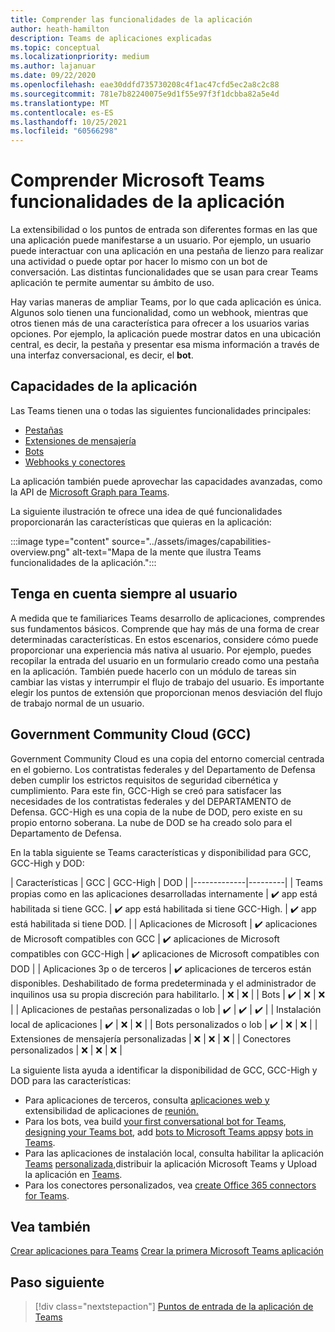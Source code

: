 ```yaml
---
title: Comprender las funcionalidades de la aplicación
author: heath-hamilton
description: Teams de aplicaciones explicadas
ms.topic: conceptual
ms.localizationpriority: medium
ms.author: lajanuar
ms.date: 09/22/2020
ms.openlocfilehash: eae30ddfd735730208c4f1ac47cfd5ec2a8c2c88
ms.sourcegitcommit: 781e7b82240075e9d1f55e97f3f1dcbba82a5e4d
ms.translationtype: MT
ms.contentlocale: es-ES
ms.lasthandoff: 10/25/2021
ms.locfileid: "60566298"
---
```

# <a name="understand-microsoft-teams-app-capabilities"></a>Comprender Microsoft Teams funcionalidades de la aplicación

La extensibilidad o los puntos de entrada son diferentes formas en las que una aplicación puede manifestarse a un usuario. Por ejemplo, un usuario puede interactuar con una aplicación en una pestaña de lienzo para realizar una actividad o puede optar por hacer lo mismo con un bot de conversación. Las distintas funcionalidades que se usan para crear Teams aplicación te permite aumentar su ámbito de uso.

Hay varias maneras de ampliar Teams, por lo que cada aplicación es única. Algunos solo tienen una funcionalidad, como un webhook, mientras que otros tienen más de una característica para ofrecer a los usuarios varias opciones. Por ejemplo, la aplicación puede mostrar datos en  una ubicación central, es decir, la pestaña y presentar esa misma información a través de una interfaz conversacional, es decir, el **bot**.

## <a name="app-capabilities"></a>Capacidades de la aplicación

Las Teams tienen una o todas las siguientes funcionalidades principales:

* [Pestañas](../tabs/what-are-tabs.md)
* [Extensiones de mensajería](../messaging-extensions/what-are-messaging-extensions.md)
* [Bots](../bots/what-are-bots.md)
* [Webhooks y conectores](../webhooks-and-connectors/what-are-webhooks-and-connectors.md)

La aplicación también puede aprovechar las capacidades avanzadas, como la API de [Microsoft Graph para Teams](/graph/teams-concept-overview).

La siguiente ilustración te ofrece una idea de qué funcionalidades proporcionarán las características que quieras en la aplicación:

:::image type="content" source="../assets/images/capabilities-overview.png" alt-text="Mapa de la mente que ilustra Teams funcionalidades de la aplicación.":::

## <a name="always-consider-your-user"></a>Tenga en cuenta siempre al usuario

A medida que te familiarices Teams desarrollo de aplicaciones, comprendes sus fundamentos básicos. Comprende que hay más de una forma de crear determinadas características. En estos escenarios, considere cómo puede proporcionar una experiencia más nativa al usuario.
Por ejemplo, puedes recopilar la entrada del usuario en un formulario creado como una pestaña en la aplicación. También puede hacerlo con un módulo de tareas sin cambiar las vistas y interrumpir el flujo de trabajo del usuario. Es importante elegir los puntos de extensión que proporcionan menos desviación del flujo de trabajo normal de un usuario.

## <a name="government-community-cloud-gcc"></a>Government Community Cloud (GCC)

Government Community Cloud es una copia del entorno comercial centrada en el gobierno. Los contratistas federales y del Departamento de Defensa deben cumplir los estrictos requisitos de seguridad cibernética y cumplimiento. Para este fin, GCC-High se creó para satisfacer las necesidades de los contratistas federales y del DEPARTAMENTO de Defensa. GCC-High es una copia de la nube de DOD, pero existe en su propio entorno soberana. La nube de DOD se ha creado solo para el Departamento de Defensa.

En la tabla siguiente se Teams características y disponibilidad para GCC, GCC-High y DOD:

| Características   | GCC | GCC-High | DOD |
|-------------|---------|
| Teams propias como en las aplicaciones desarrolladas internamente | ✔️ app está habilitada si tiene GCC. | ✔️ app está habilitada si tiene GCC-High. | ✔️ app está habilitada si tiene DOD. |
| Aplicaciones de Microsoft | ✔️ aplicaciones de Microsoft compatibles con GCC | ✔️ aplicaciones de Microsoft compatibles con GCC-High | ✔️ aplicaciones de Microsoft compatibles con DOD |
| Aplicaciones 3p o de terceros | ✔️ aplicaciones de terceros están disponibles. Deshabilitado de forma predeterminada y el administrador de inquilinos usa su propia discreción para habilitarlo. | ❌ | ❌ |
| Bots | ✔️ | ❌ | ❌ |
| Aplicaciones de pestañas personalizadas o lob |  ✔️ | ✔️ | ✔️ |
| Instalación local de aplicaciones | ✔️ | ❌ | ❌ |
| Bots personalizados o lob | ✔️ | ❌ | ❌ |
| Extensiones de mensajería personalizadas | ❌ | ❌ | ❌ |
| Conectores personalizados | ❌ | ❌ | ❌ |

La siguiente lista ayuda a identificar la disponibilidad de GCC, GCC-High y DOD para las características:

* Para aplicaciones de terceros, consulta [aplicaciones web y](../samples/integrating-web-apps.md) extensibilidad de aplicaciones de [reunión.](../apps-in-teams-meetings/meeting-app-extensibility.md)
* Para los bots, vea build [your first conversational bot for Teams](../get-started/first-app-bot.md), [designing your Teams bot](../bots/design/bots.md), add [bots to Microsoft Teams apps](../resources/bot-v3/bots-overview.md)y [bots in Teams](../bots/what-are-bots.md).
* Para las aplicaciones de instalación local, consulta habilitar la aplicación [Teams](../concepts/design/enable-app-customization.md) [personalizada,](../concepts/deploy-and-publish/apps-publish-overview.md)distribuir la aplicación Microsoft Teams y Upload la aplicación en [Teams](../concepts/deploy-and-publish/apps-upload.md).
* Para los conectores personalizados, vea [create Office 365 connectors for Teams](../webhooks-and-connectors/how-to/connectors-creating.md).

## <a name="see-also"></a>Vea también

[Crear aplicaciones para Teams](../overview.md) 
 [Crear la primera Microsoft Teams aplicación](../build-your-first-app/build-first-app-overview.md)

## <a name="next-step"></a>Paso siguiente

> [!div class="nextstepaction"]
> [Puntos de entrada de la aplicación de Teams](../concepts/extensibility-points.md)
